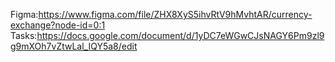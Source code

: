 Figma:https://www.figma.com/file/ZHX8XyS5ihvRtV9hMvhtAR/currency-exchange?node-id=0:1
Tasks:https://docs.google.com/document/d/1yDC7eWGwCJsNAGY6Pm9zl9g9mXOh7vZtwLal_IQY5a8/edit
